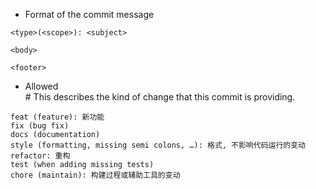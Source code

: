 - Format of the commit message
```
<type>(<scope>): <subject>

<body>

<footer>
```

- Allowed <type>  
\# This describes the kind of change that this commit is providing.
```
feat (feature): 新功能
fix (bug fix)
docs (documentation)
style (formatting, missing semi colons, …): 格式, 不影响代码运行的变动
refactor: 重构
test (when adding missing tests)
chore (maintain): 构建过程或辅助工具的变动
```
